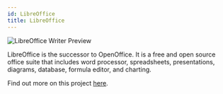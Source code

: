 ```yaml
---
id: LibreOffice
title: LibreOffice
---
```


<img alt="LibreOffice Writer Preview" src="/img/LibreOffice.png" />

LibreOffice is the successor to OpenOffice. It is a free and open source office suite that includes word processor, spreadsheets, presentations, diagrams, database, formula editor, and charting.  

Find out more on this project [here](https://www.libreoffice.org).
